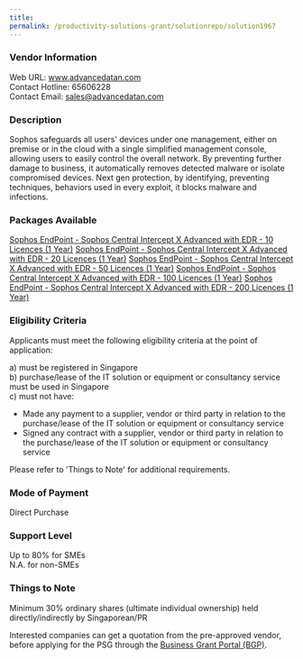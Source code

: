```yaml
---
title: 
permalink: /productivity-solutions-grant/solutionrepo/solution1967
---
```


### Vendor Information
Web URL: www.advancedatan.com <br>Contact Hotline: 65606228 <br>Contact Email: sales@advancedatan.com <br>

### Description

Sophos safeguards all users' devices under one management, either on premise or in the cloud with a single simplified management console, allowing users to easily control the overall network. By preventing further damage to business, it automatically removes detected malware or isolate compromised devices. Next gen protection, by identifying, preventing techniques, behaviors used in every exploit, it blocks malware and infections.

### Packages Available

<a href='https://www.gobusiness.gov.sg/images/psg/20200687_Desensitised_Annex_3_Part_1.pdf' target='_blank'>Sophos EndPoint - Sophos Central Intercept X Advanced with EDR - 10 Licences (1 Year)</a>
<a href='https://www.gobusiness.gov.sg/images/psg/20200687_Desensitised_Annex_3_Part_2.pdf' target='_blank'>Sophos EndPoint - Sophos Central Intercept X Advanced with EDR - 20 Licences (1 Year)</a>
<a href='https://www.gobusiness.gov.sg/images/psg/20200687_Desensitised_Annex_3_Part_3.pdf' target='_blank'>Sophos EndPoint - Sophos Central Intercept X Advanced with EDR - 50 Licences (1 Year)</a>
<a href='https://www.gobusiness.gov.sg/images/psg/20200687_Desensitised_Annex_3_Part_4.pdf' target='_blank'>Sophos EndPoint - Sophos Central Intercept X Advanced with EDR - 100 Licences (1 Year)</a>
<a href='https://www.gobusiness.gov.sg/images/psg/20200687_Desensitised_Annex_3_Part_5.pdf' target='_blank'>Sophos EndPoint - Sophos Central Intercept X Advanced with EDR - 200 Licences (1 Year)</a>

### Eligibility Criteria

Applicants must meet the following eligibility criteria at the point of application:

a) must be registered in Singapore <br>
b) purchase/lease of the IT solution or equipment or consultancy service must be used in Singapore <br>
c) must not have:
- Made any payment to a supplier, vendor or third party in relation to the purchase/lease of the IT solution or equipment or consultancy service
- Signed any contract with a supplier, vendor or third party in relation to the purchase/lease of the IT solution or equipment or consultancy service

Please refer to 'Things to Note' for additional requirements.

### Mode of Payment
Direct Purchase

### Support Level
Up to 80% for SMEs <br>
N.A. for non-SMEs

### Things to Note
Minimum 30% ordinary shares (ultimate individual ownership) held directly/indirectly by Singaporean/PR

Interested companies can get a quotation from the pre-approved vendor, before applying for the PSG through the <a target='_blank' href='https://www.businessgrants.gov.sg/'>Business Grant Portal (BGP)</a>.
